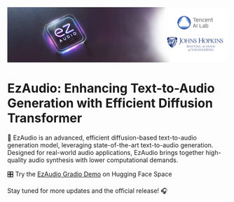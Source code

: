 <img src="ezaudio.png">

# EzAudio: Enhancing Text-to-Audio Generation with Efficient Diffusion Transformer

🚀 EzAudio is an advanced, efficient diffusion-based text-to-audio generation model, leveraging state-of-the-art text-to-audio generation. Designed for real-world audio applications, EzAudio brings together high-quality audio synthesis with lower computational demands.

🎛 Try the [EzAudio Gradio Demo](https://huggingface.co/spaces/OpenSound/EzAudio) on Hugging Face Space

Stay tuned for more updates and the official release! 🎧
